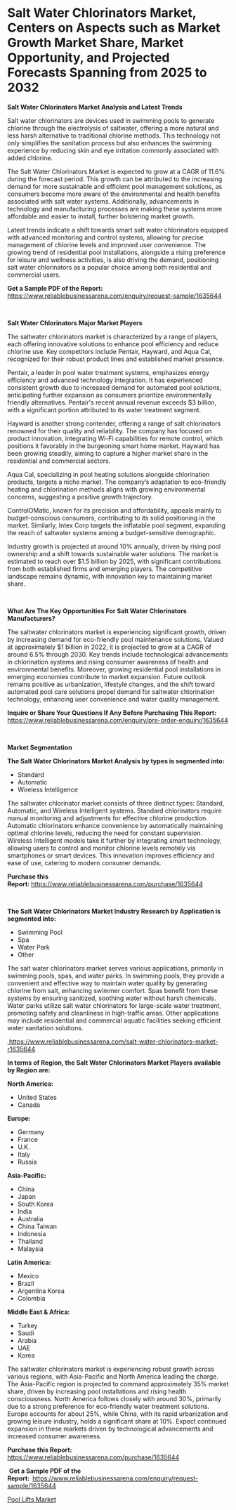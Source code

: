 <p><h1>Salt Water Chlorinators Market, Centers on Aspects such as Market Growth Market Share, Market Opportunity, and Projected Forecasts Spanning from 2025 to 2032</h1></p><p><strong>Salt Water Chlorinators Market Analysis and Latest Trends</strong></p>
<p><p>Salt water chlorinators are devices used in swimming pools to generate chlorine through the electrolysis of saltwater, offering a more natural and less harsh alternative to traditional chlorine methods. This technology not only simplifies the sanitation process but also enhances the swimming experience by reducing skin and eye irritation commonly associated with added chlorine.</p><p>The Salt Water Chlorinators Market is expected to grow at a CAGR of 11.6% during the forecast period. This growth can be attributed to the increasing demand for more sustainable and efficient pool management solutions, as consumers become more aware of the environmental and health benefits associated with salt water systems. Additionally, advancements in technology and manufacturing processes are making these systems more affordable and easier to install, further bolstering market growth.</p><p>Latest trends indicate a shift towards smart salt water chlorinators equipped with advanced monitoring and control systems, allowing for precise management of chlorine levels and improved user convenience. The growing trend of residential pool installations, alongside a rising preference for leisure and wellness activities, is also driving the demand, positioning salt water chlorinators as a popular choice among both residential and commercial users.</p></p>
<p><strong>Get a Sample PDF of the Report:&nbsp;</strong> <a href="https://www.reliablebusinessarena.com/enquiry/request-sample/1635644?utm_campaign=2136&utm_medium=2&utm_source=Github&utm_content=ia&utm_term=16022025&utm_id=salt-water-chlorinators">https://www.reliablebusinessarena.com/enquiry/request-sample/1635644</a></p>
<p>&nbsp;</p>
<p><strong>Salt Water Chlorinators Major Market Players</strong></p>
<p><p>The saltwater chlorinators market is characterized by a range of players, each offering innovative solutions to enhance pool efficiency and reduce chlorine use. Key competitors include Pentair, Hayward, and Aqua Cal, recognized for their robust product lines and established market presence.</p><p>Pentair, a leader in pool water treatment systems, emphasizes energy efficiency and advanced technology integration. It has experienced consistent growth due to increased demand for automated pool solutions, anticipating further expansion as consumers prioritize environmentally friendly alternatives. Pentair's recent annual revenue exceeds $3 billion, with a significant portion attributed to its water treatment segment.</p><p>Hayward is another strong contender, offering a range of salt chlorinators renowned for their quality and reliability. The company has focused on product innovation, integrating Wi-Fi capabilities for remote control, which positions it favorably in the burgeoning smart home market. Hayward has been growing steadily, aiming to capture a higher market share in the residential and commercial sectors.</p><p>Aqua Cal, specializing in pool heating solutions alongside chlorination products, targets a niche market. The company’s adaptation to eco-friendly heating and chlorination methods aligns with growing environmental concerns, suggesting a positive growth trajectory.</p><p>ControlOMatic, known for its precision and affordability, appeals mainly to budget-conscious consumers, contributing to its solid positioning in the market. Similarly, Intex Corp targets the inflatable pool segment, expanding the reach of saltwater systems among a budget-sensitive demographic.</p><p>Industry growth is projected at around 10% annually, driven by rising pool ownership and a shift towards sustainable water solutions. The market is estimated to reach over $1.5 billion by 2025, with significant contributions from both established firms and emerging players. The competitive landscape remains dynamic, with innovation key to maintaining market share.</p></p>
<p>&nbsp;</p>
<p><strong>What Are The Key Opportunities For Salt Water Chlorinators Manufacturers?</strong></p>
<p><p>The saltwater chlorinators market is experiencing significant growth, driven by increasing demand for eco-friendly pool maintenance solutions. Valued at approximately $1 billion in 2022, it is projected to grow at a CAGR of around 6.5% through 2030. Key trends include technological advancements in chlorination systems and rising consumer awareness of health and environmental benefits. Moreover, growing residential pool installations in emerging economies contribute to market expansion. Future outlook remains positive as urbanization, lifestyle changes, and the shift toward automated pool care solutions propel demand for saltwater chlorination technology, enhancing user convenience and water quality management.</p></p>
<p><strong>Inquire or Share Your Questions If Any Before Purchasing This Report:</strong> <a href="https://www.reliablebusinessarena.com/enquiry/pre-order-enquiry/1635644?utm_campaign=2136&utm_medium=2&utm_source=Github&utm_content=ia&utm_term=16022025&utm_id=salt-water-chlorinators">https://www.reliablebusinessarena.com/enquiry/pre-order-enquiry/1635644</a></p>
<p>&nbsp;</p>
<p><strong>Market Segmentation</strong></p>
<p><strong>The Salt Water Chlorinators Market Analysis by types is segmented into:</strong></p>
<p><ul><li>Standard</li><li>Automatic</li><li>Wireless Intelligence</li></ul></p>
<p><p>The saltwater chlorinator market consists of three distinct types: Standard, Automatic, and Wireless Intelligent systems. Standard chlorinators require manual monitoring and adjustments for effective chlorine production. Automatic chlorinators enhance convenience by automatically maintaining optimal chlorine levels, reducing the need for constant supervision. Wireless Intelligent models take it further by integrating smart technology, allowing users to control and monitor chlorine levels remotely via smartphones or smart devices. This innovation improves efficiency and ease of use, catering to modern consumer demands.</p></p>
<p><strong>Purchase this Report:&nbsp;</strong><a href="https://www.reliablebusinessarena.com/purchase/1635644?utm_campaign=2136&utm_medium=2&utm_source=Github&utm_content=ia&utm_term=16022025&utm_id=salt-water-chlorinators">https://www.reliablebusinessarena.com/purchase/1635644</a></p>
<p>&nbsp;</p>
<p><strong>The Salt Water Chlorinators Market Industry Research by Application is segmented into:</strong></p>
<p><ul><li>Swimming Pool</li><li>Spa</li><li>Water Park</li><li>Other</li></ul></p>
<p><p>The salt water chlorinators market serves various applications, primarily in swimming pools, spas, and water parks. In swimming pools, they provide a convenient and effective way to maintain water quality by generating chlorine from salt, enhancing swimmer comfort. Spas benefit from these systems by ensuring sanitized, soothing water without harsh chemicals. Water parks utilize salt water chlorinators for large-scale water treatment, promoting safety and cleanliness in high-traffic areas. Other applications may include residential and commercial aquatic facilities seeking efficient water sanitation solutions.</p></p>
<p><a href="https://www.reliablebusinessarena.com/salt-water-chlorinators-market-r1635644?utm_campaign=2136&utm_medium=2&utm_source=Github&utm_content=ia&utm_term=16022025&utm_id=salt-water-chlorinators">&nbsp;https://www.reliablebusinessarena.com/salt-water-chlorinators-market-r1635644</a></p>
<p><strong>In terms of Region, the Salt Water Chlorinators Market Players available by Region are:</strong></p>
<p>
    <p> <strong> North America: </strong>
        <ul>
            <li>United States</li>
            <li>Canada</li>
        </ul>
        </p> 
    <p> <strong> Europe: </strong>
        <ul>
            <li>Germany</li>
            <li>France</li>
            <li>U.K.</li>
            <li>Italy</li>
            <li>Russia</li>
        </ul>
        </p> 
    <p> <strong> Asia-Pacific: </strong>
        <ul>
            <li>China</li>
            <li>Japan</li>
            <li>South Korea</li>
            <li>India</li>
            <li>Australia</li>
            <li>China Taiwan</li>
            <li>Indonesia</li>
            <li>Thailand</li>
            <li>Malaysia</li>
        </ul>
        </p> 
    <p> <strong> Latin America: </strong>
        <ul>
            <li>Mexico</li>
            <li>Brazil</li>
            <li>Argentina Korea</li>
            <li>Colombia</li>
        </ul>
        </p> 
    <p> <strong> Middle East & Africa: </strong>
        <ul>
            <li>Turkey</li>
            <li>Saudi</li>
            <li>Arabia</li>
            <li>UAE</li>
            <li>Korea</li>
        </ul>
    </p>
    </p>
<p><p>The saltwater chlorinators market is experiencing robust growth across various regions, with Asia-Pacific and North America leading the charge. The Asia-Pacific region is projected to command approximately 35% market share, driven by increasing pool installations and rising health consciousness. North America follows closely with around 30%, primarily due to a strong preference for eco-friendly water treatment solutions. Europe accounts for about 25%, while China, with its rapid urbanization and growing leisure industry, holds a significant share at 10%. Expect continued expansion in these markets driven by technological advancements and increased consumer awareness.</p></p>
<p><strong>Purchase this Report: </strong><a href="https://www.reliablebusinessarena.com/purchase/1635644?utm_campaign=2136&utm_medium=2&utm_source=Github&utm_content=ia&utm_term=16022025&utm_id=salt-water-chlorinators">https://www.reliablebusinessarena.com/purchase/1635644</a></p>
<p>&nbsp;<strong>Get a Sample PDF of the Report:&nbsp;&nbsp;</strong><a href="https://www.reliablebusinessarena.com/enquiry/request-sample/1635644?utm_campaign=2136&utm_medium=2&utm_source=Github&utm_content=ia&utm_term=16022025&utm_id=salt-water-chlorinators">https://www.reliablebusinessarena.com/enquiry/request-sample/1635644</a></p>
<p><strong></strong></p>
<p><p><a href="https://github.com/tona7vba/Market-Research-Report-List-1/blob/main/pool-lifts-market.md?utm_campaign=2136&utm_medium=2&utm_source=Github&utm_content=ia&utm_term=16022025&utm_id=salt-water-chlorinators">Pool Lifts Market</a></p></p>